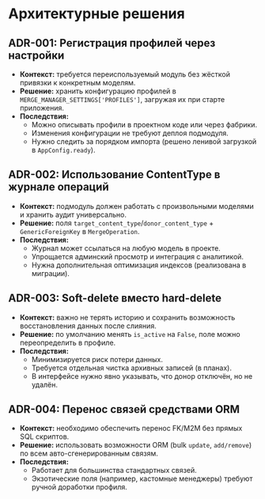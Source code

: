 # Архитектурные решения

## ADR-001: Регистрация профилей через настройки
- **Контекст:** требуется переиспользуемый модуль без жёсткой привязки к конкретным моделям.
- **Решение:** хранить конфигурацию профилей в `MERGE_MANAGER_SETTINGS['PROFILES']`, загружая их при старте приложения.
- **Последствия:**
  - Можно описывать профили в проектном коде или через фабрики.
  - Изменения конфигурации не требуют деплоя подмодуля.
  - Нужно следить за порядком импорта (решено ленивой загрузкой в `AppConfig.ready`).

## ADR-002: Использование ContentType в журнале операций
- **Контекст:** подмодуль должен работать с произвольными моделями и хранить аудит универсально.
- **Решение:** поля `target_content_type`/`donor_content_type` + `GenericForeignKey` в `MergeOperation`.
- **Последствия:**
  - Журнал может ссылаться на любую модель в проекте.
  - Упрощается админский просмотр и интеграция с аналитикой.
  - Нужна дополнительная оптимизация индексов (реализована в миграции).

## ADR-003: Soft-delete вместо hard-delete
- **Контекст:** важно не терять историю и сохранить возможность восстановления данных после слияния.
- **Решение:** по умолчанию менять `is_active` на `False`, поле можно переопределить в профиле.
- **Последствия:**
  - Минимизируется риск потери данных.
  - Требуется отдельная чистка архивных записей (в планах).
  - В интерфейсе нужно явно указывать, что донор отключён, но не удалён.

## ADR-004: Перенос связей средствами ORM
- **Контекст:** необходимо обеспечить перенос FK/M2M без прямых SQL скриптов.
- **Решение:** использовать возможности ORM (bulk `update`, `add/remove`) по всем авто-сгенерированным связям.
- **Последствия:**
  - Работает для большинства стандартных связей.
  - Экзотические поля (например, кастомные менеджеры) требуют ручной доработки профиля.
